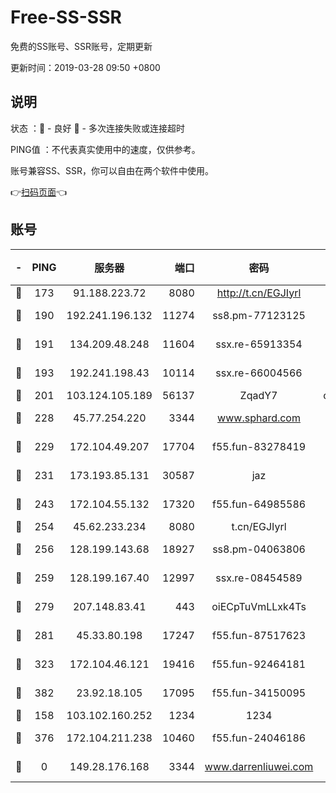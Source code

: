 # Free-SS-SSR

免费的SS账号、SSR账号，定期更新

更新时间：2019-03-28 09:50 +0800

## 说明

状态     ：🙂 - 良好 🙁 - 多次连接失败或连接超时

PING值   ：不代表真实使用中的速度，仅供参考。

账号兼容SS、SSR，你可以自由在两个软件中使用。

👉[扫码页面](https://liesauer.github.io/Free-SS-SSR/)👈

## 账号

|-|PING|服务器|端口|密码|加密方式|区域|
|:----:|:----:|:-----:|-----:|:----:|:----:|:----:|
|🙂|173|91.188.223.72|8080|http://t.cn/EGJIyrl|rc4-md5|RU|
|🙂|190|192.241.196.132|11274|ss8.pm-77123125|aes-256-cfb|US|
|🙂|191|134.209.48.248|11604|ssx.re-65913354|aes-256-cfb|US|
|🙂|193|192.241.198.43|10114|ssx.re-66004566|aes-256-cfb|US|
|🙂|201|103.124.105.189|56137|ZqadY7|chacha20|US|
|🙂|228|45.77.254.220|3344|www.sphard.com|aes-256-cfb|SG|
|🙂|229|172.104.49.207|17704|f55.fun-83278419|aes-256-cfb|SG|
|🙂|231|173.193.85.131|30587|jaz|aes-256-cfb|US|
|🙂|243|172.104.55.132|17320|f55.fun-64985586|aes-256-cfb|SG|
|🙂|254|45.62.233.234|8080|t.cn/EGJIyrl|rc4-md5|CA|
|🙂|256|128.199.143.68|18927|ss8.pm-04063806|aes-256-cfb|SG|
|🙂|259|128.199.167.40|12997|ssx.re-08454589|aes-256-cfb|SG|
|🙂|279|207.148.83.41|443|oiECpTuVmLLxk4Ts|aes-256-cfb|AU|
|🙂|281|45.33.80.198|17247|f55.fun-87517623|aes-256-cfb|US|
|🙂|323|172.104.46.121|19416|f55.fun-92464181|aes-256-cfb|SG|
|🙂|382|23.92.18.105|17095|f55.fun-34150095|aes-256-cfb|US|
|🙂|158|103.102.160.252|1234|1234|rc4-md5|JP|
|🙁|376|172.104.211.238|10460|f55.fun-24046186|aes-256-cfb|US|
|🙁|0|149.28.176.168|3344|www.darrenliuwei.com|aes-256-cfb|AU|
